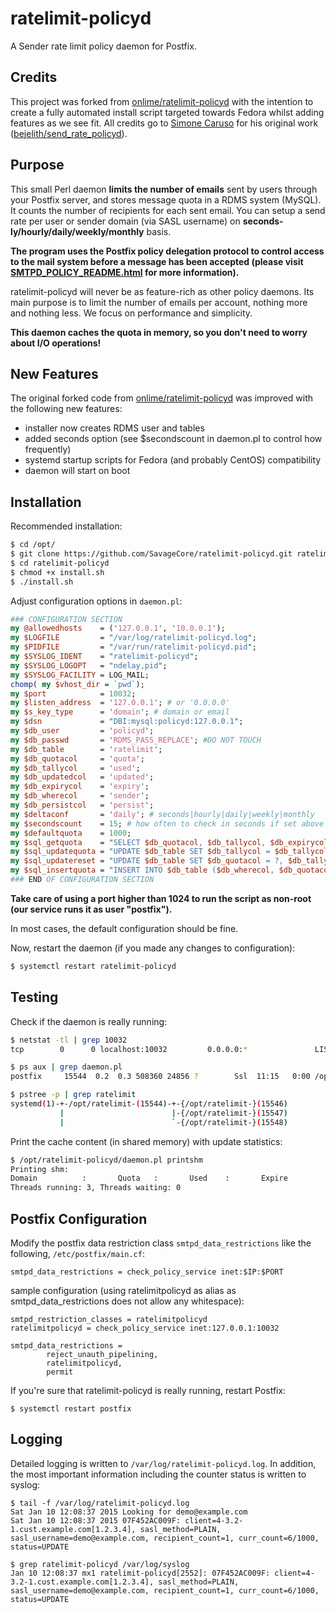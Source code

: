 # ratelimit-policyd

A Sender rate limit policy daemon for Postfix.

## Credits

This project was forked from [onlime/ratelimit-policyd](https://github.com/onlime/ratelimit-policyd) with the intention to create a fully automated install script targeted towards Fedora whilst adding features as we see fit. All credits go to [Simone Caruso](http://www.simonecaruso.com) for his original work ([bejelith/send_rate_policyd](https://github.com/bejelith/send_rate_policyd)).

## Purpose

This small Perl daemon **limits the number of emails** sent by users through your Postfix server, and stores message quota in a RDMS system (MySQL). It counts the number of recipients for each sent email. You can setup a send rate per user or sender domain (via SASL username) on **seconds-ly/hourly/daily/weekly/monthly** basis.

**The program uses the Postfix policy delegation protocol to control access to the mail system before a message has been accepted (please visit [SMTPD_POLICY_README.html](http://www.postfix.org/SMTPD_POLICY_README.html) for more information).**

ratelimit-policyd will never be as feature-rich as other policy daemons. Its main purpose is to limit the number of emails per account, nothing more and nothing less. We focus on performance and simplicity.

**This daemon caches the quota in memory, so you don't need to worry about I/O operations!**

## New Features

The original forked code from [onlime/ratelimit-policyd](https://github.com/onlime/ratelimit-policyd) was improved with the following new features:

- installer now creates RDMS user and tables
- added seconds option (see $secondscount in daemon.pl to control how frequently)
- systemd startup scripts for Fedora (and probably CentOS) compatibility
- daemon will start on boot

## Installation

Recommended installation:

```bash
$ cd /opt/
$ git clone https://github.com/SavageCore/ratelimit-policyd.git ratelimit-policyd
$ cd ratelimit-policyd
$ chmod +x install.sh
$ ./install.sh
```

Adjust configuration options in ```daemon.pl```:

```perl
### CONFIGURATION SECTION
my @allowedhosts    = ('127.0.0.1', '10.0.0.1');
my $LOGFILE         = "/var/log/ratelimit-policyd.log";
my $PIDFILE         = "/var/run/ratelimit-policyd.pid";
my $SYSLOG_IDENT    = "ratelimit-policyd";
my $SYSLOG_LOGOPT   = "ndelay,pid";
my $SYSLOG_FACILITY = LOG_MAIL;
chomp( my $vhost_dir = `pwd`);
my $port            = 10032;
my $listen_address  = '127.0.0.1'; # or '0.0.0.0'
my $s_key_type      = 'domain'; # domain or email
my $dsn             = "DBI:mysql:policyd:127.0.0.1";
my $db_user         = 'policyd';
my $db_passwd       = 'RDMS_PASS_REPLACE'; #DO NOT TOUCH
my $db_table        = 'ratelimit';
my $db_quotacol     = 'quota';
my $db_tallycol     = 'used';
my $db_updatedcol   = 'updated';
my $db_expirycol    = 'expiry';
my $db_wherecol     = 'sender';
my $db_persistcol   = 'persist';
my $deltaconf       = 'daily'; # seconds|hourly|daily|weekly|monthly
my $secondscount    = 15; # how often to check in seconds if set above
my $defaultquota    = 1000;
my $sql_getquota    = "SELECT $db_quotacol, $db_tallycol, $db_expirycol, $db_persistcol FROM $db_table WHERE $db_wherecol = ? AND $db_quotacol > 0";
my $sql_updatequota = "UPDATE $db_table SET $db_tallycol = $db_tallycol + ?, $db_updatedcol = NOW(), $db_expirycol = ? WHERE $db_wherecol = ?";
my $sql_updatereset = "UPDATE $db_table SET $db_quotacol = ?, $db_tallycol = ?, $db_updatedcol = NOW(), $db_expirycol = ? WHERE $db_wherecol = ?";
my $sql_insertquota = "INSERT INTO $db_table ($db_wherecol, $db_quotacol, $db_tallycol, $db_expirycol) VALUES (?, ?, ?, ?)";
### END OF CONFIGURATION SECTION
```

**Take care of using a port higher than 1024 to run the script as non-root (our service runs it as user "postfix").**

In most cases, the default configuration should be fine.

Now, restart the daemon (if you made any changes to configuration):

```bash
$ systemctl restart ratelimit-policyd
```

## Testing

Check if the daemon is really running:

```bash
$ netstat -tl | grep 10032
tcp        0      0 localhost:10032         0.0.0.0:*               LISTEN

$ ps aux | grep daemon.pl
postfix     15544  0.2  0.3 508360 24856 ?        Ssl  11:15   0:00 /opt/ratelimit-policyd/daemon.pl > /dev/null 2>&1 &

$ pstree -p | grep ratelimit
systemd(1)-+-/opt/ratelimit-(15544)-+-{/opt/ratelimit-}(15546)
           |                        |-{/opt/ratelimit-}(15547)
           |                        `-{/opt/ratelimit-}(15548)

```

Print the cache content (in shared memory) with update statistics:

```bash
$ /opt/ratelimit-policyd/daemon.pl printshm
Printing shm:
Domain          :       Quota   :       Used    :       Expire
Threads running: 3, Threads waiting: 0
```

## Postfix Configuration

Modify the postfix data restriction class ```smtpd_data_restrictions``` like the following, ```/etc/postfix/main.cf```:

```
smtpd_data_restrictions = check_policy_service inet:$IP:$PORT
```

sample configuration (using ratelimitpolicyd as alias as smtpd_data_restrictions does not allow any whitespace):

```
smtpd_restriction_classes = ratelimitpolicyd
ratelimitpolicyd = check_policy_service inet:127.0.0.1:10032

smtpd_data_restrictions =
        reject_unauth_pipelining,
        ratelimitpolicyd,
        permit
```

If you're sure that ratelimit-policyd is really running, restart Postfix:

```
$ systemctl restart postfix
```

## Logging

Detailed logging is written to ``/var/log/ratelimit-policyd.log``. In addition, the most important information including the counter status is written to syslog:

```
$ tail -f /var/log/ratelimit-policyd.log 
Sat Jan 10 12:08:37 2015 Looking for demo@example.com
Sat Jan 10 12:08:37 2015 07F452AC009F: client=4-3.2-1.cust.example.com[1.2.3.4], sasl_method=PLAIN, sasl_username=demo@example.com, recipient_count=1, curr_count=6/1000, status=UPDATE

$ grep ratelimit-policyd /var/log/syslog
Jan 10 12:08:37 mx1 ratelimit-policyd[2552]: 07F452AC009F: client=4-3.2-1.cust.example.com[1.2.3.4], sasl_method=PLAIN, sasl_username=demo@example.com, recipient_count=1, curr_count=6/1000, status=UPDATE
```